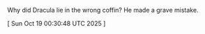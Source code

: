  
Why did Dracula lie in the wrong coffin? He made a grave mistake.
 
[ 
Sun Oct 19 00:30:48 UTC 2025
 ]
